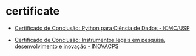 # certificate

- [Certificado de Conclusão: Python para Ciência de Dados - ICMC/USP](https://github.com/duilliobovi/certificate/blob/main/DUILLIO_ICMC_Python.pdf)

- [Certificado de Conclusão: Instrumentos legais em pesquisa, desenvolvimento e inovação - INOVACPS](https://github.com/duilliobovi/certificate/blob/main/DUILLIO_CAMPOS_BOVI_CPS_INOVA_INSTRUMENTOS.png)
